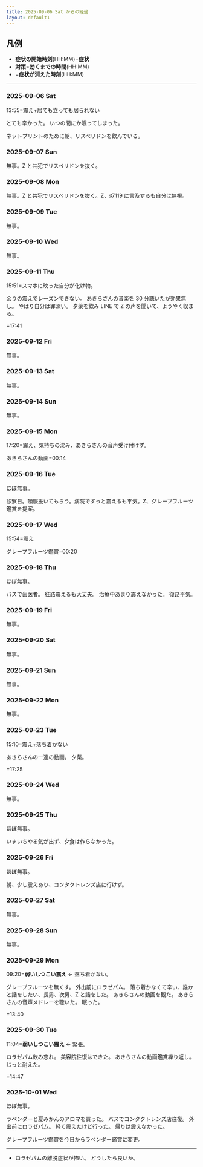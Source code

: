 ```yaml
---
title: 2025-09-06 Sat からの経過
layout: default1
---
```

## 凡例

- **症状の開始時刻**(HH:MM)=**症状**
- **対策**=**効くまでの時間**(HH:MM)
- =**症状が消えた時刻**(HH:MM)

---

### 2025-09-06 Sat
13:55=震え+居ても立っても居られない

とても辛かった。
いつの間にか眠ってしまった。

ネットプリントのために朝、リスペリドンを飲んでいる。

### 2025-09-07 Sun
無事。Z と共犯でリスペリドンを抜く。

### 2025-09-08 Mon
無事。Z と共犯でリスペリドンを抜く。Z、♯7119 に言及するも自分は無視。

### 2025-09-09 Tue
無事。

### 2025-09-10 Wed
無事。

### 2025-09-11 Thu
15:51=スマホに映った自分が化け物。

余りの震えでレーズンできない。
あきらさんの音楽を 30 分聴いたが効果無し。
やはり自分は罪深い。
夕薬を飲み LINE で Z の声を聞いて、ようやく収まる。

=17:41

### 2025-09-12 Fri
無事。

### 2025-09-13 Sat
無事。

### 2025-09-14 Sun
無事。

### 2025-09-15 Mon
17:20=震え、気持ちの沈み、あきらさんの音声受け付けず。

あきらさんの動画=00:14

### 2025-09-16 Tue
ほぼ無事。

診察日。頓服抜いてもらう。病院でずっと震えるも平気。Z、グレープフルーツ鑑賞を提案。

### 2025-09-17 Wed
15:54=震え

グレープフルーツ鑑賞=00:20

### 2025-09-18 Thu
ほぼ無事。

バスで歯医者。
往路震えるも大丈夫。
治療中あまり震えなかった。
復路平気。

### 2025-09-19 Fri
無事。

### 2025-09-20 Sat
無事。

### 2025-09-21 Sun
無事。

### 2025-09-22 Mon
無事。

### 2025-09-23 Tue
15:10=震え+落ち着かない

あきらさんの一連の動画。
夕薬。

=17:25

### 2025-09-24 Wed
無事。

### 2025-09-25 Thu
ほぼ無事。

いまいちやる気が出ず、夕食は作らなかった。

### 2025-09-26 Fri
ほぼ無事。

朝、少し震えあり、コンタクトレンズ店に行けず。

### 2025-09-27 Sat
無事。

### 2025-09-28 Sun
無事。

### 2025-09-29 Mon
09:20=**弱いしつこい震え** ← 落ち着かない。

グレープフルーツを無くす。
外出前にロラゼパム。
落ち着かなくて辛い、誰かと話をしたい、長男、次男、Z と話をした。
あきらさんの動画を観た。
あきらさんの音声メドレーを聴いた。
眠った。

=13:40

### 2025-09-30 Tue
11:04=**弱いしつこい震え** ← 緊張。

ロラゼパム飲み忘れ。
美容院往復はできた。
あきらさんの動画鑑賞繰り返し。
じっと耐えた。

=14:47

### 2025-10-01 Wed
ほぼ無事。

ラベンダーと夏みかんのアロマを買った。
バスでコンタクトレンズ店往復。
外出前にロラゼパム。
軽く震えたけど行った。
帰りは震えなかった。

グレープフルーツ鑑賞を今日からラベンダー鑑賞に変更。

---

- ロラゼパムの離脱症状が怖い。
どうしたら良いか。